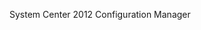 <Token xmlns:xlink="http://www.w3.org/1999/xlink">System Center 2012 Configuration Manager</Token>

<!--HONumber=Mar16_HO1-->


